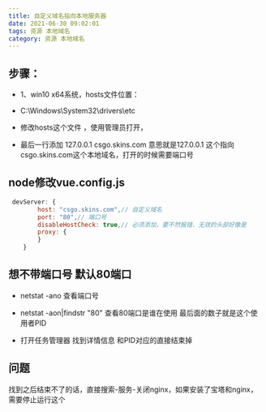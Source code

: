 ```yaml
---
title: 自定义域名指向本地服务器
date: 2021-06-30 09:02:01
tags: 资源 本地域名
category: 资源 本地域名
---
```

## 步骤：

- 1、win10 x64系统，hosts文件位置：

- C:\Windows\System32\drivers\etc

- 修改hosts这个文件 ，使用管理员打开，

- 最后一行添加 127.0.0.1 csgo.skins.com
意思就是127.0.0.1  这个指向csgo.skins.com这个本地域名，打开的时候需要端口号

## node修改vue.config.js
```js
 devServer: {
        host: "csgo.skins.com",// 自定义域名
        port: "80",// 端口号
        disableHostCheck: true,// 必须添加，要不然报错，无效的头部好像是
        proxy: {
        }
    }
```

## 想不带端口号  默认80端口
- netstat -ano
查看端口号

- netstat -aon|findstr "80"
查看80端口是谁在使用
最后面的数子就是这个使用者PID

- 打开任务管理器
找到详情信息  和PID对应的直接结束掉

## 问题
找到之后结束不了的话，直接搜索-服务-关闭nginx，如果安装了宝塔和nginx，需要停止运行这个



